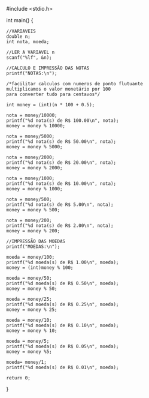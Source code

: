 #include <stdio.h>
 
int main() {
    
    //VARIAVEIS
    double n;
    int nota, moeda;
    
    //LER A VARIAVEL n
    scanf("%lf", &n);
    
    //CALCULO E IMPRESSÃO DAS NOTAS
    printf("NOTAS:\n");
    
    /*facilitar calculos com numeros de ponto flutuante 
    multiplicamos o valor monetário por 100 
    para converter tudo para centavos*/
    
    int money = (int)(n * 100 + 0.5);
    
    nota = money/10000;
    printf("%d nota(s) de R$ 100.00\n", nota);
    money = money % 10000;
    
    nota = money/5000;
    printf("%d nota(s) de R$ 50.00\n", nota);
    money = money % 5000;
    
    nota = money/2000;
    printf("%d nota(s) de R$ 20.00\n", nota);
    money = money % 2000;
    
    nota = money/1000;
    printf("%d nota(s) de R$ 10.00\n", nota);
    money = money % 1000;
    
    nota = money/500;
    printf("%d nota(s) de R$ 5.00\n", nota);
    money = money % 500;
    
    nota = money/200;
    printf("%d nota(s) de R$ 2.00\n", nota);
    money = money % 200;
    
    //IMPRESSÃO DAS MOEDAS
    printf("MOEDAS:\n");
    
    moeda = money/100;
    printf("%d moeda(s) de R$ 1.00\n", moeda);
    money = (int)money % 100;

    moeda = money/50;
    printf("%d moeda(s) de R$ 0.50\n", moeda);
    money = money % 50;
    
    moeda = money/25;
    printf("%d moeda(s) de R$ 0.25\n", moeda);
    money = money % 25;
    
    moeda = money/10;
    printf("%d moeda(s) de R$ 0.10\n", moeda);
    money = money % 10;
    
    moeda = money/5;
    printf("%d moeda(s) de R$ 0.05\n", moeda);
    money = money %5;
    
    moeda= money/1;
    printf("%d moeda(s) de R$ 0.01\n", moeda);
    
    return 0;
}
